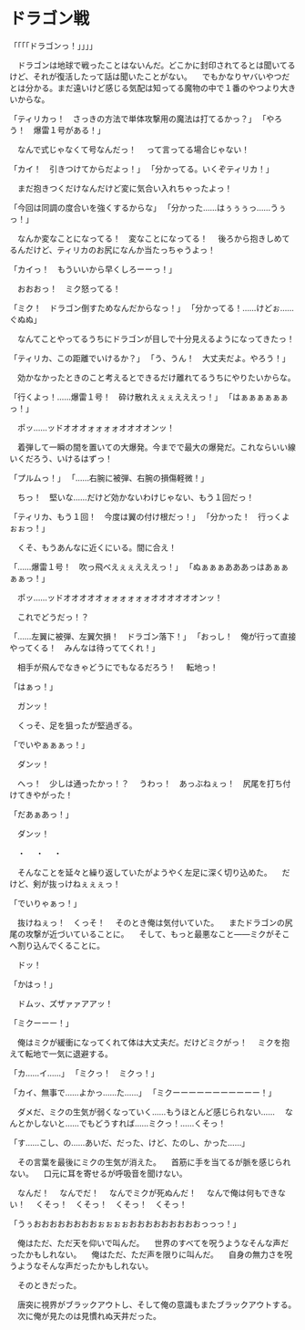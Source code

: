 ﻿# ドラゴン戦
「「「「ドラゴンっ！」」」」

　ドラゴンは地球で戦ったことはないんだ。どこかに封印されてるとは聞いてるけど、それが復活したって話は聞いたことがない。
　でもかなりヤバいやつだとは分かる。まだ遠いけど感じる気配は知ってる魔物の中で１番のやつより大きいからな。

「ティリカっ！　さっきの方法で単体攻撃用の魔法は打てるかっ？」
「やろう！　爆雷１号がある！」

　なんで式じゃなくて号なんだっ！
　って言ってる場合じゃない！

「カイ！　引きつけてからだよっ！」
「分かってる。いくぞティリカ！」

　まだ抱きつくだけなんだけど変に気合い入れちゃったよっ！

「今回は同調の度合いを強くするからな」
「分かった……はぅぅぅっ……うぅっ！」

　なんか変なことになってる！　変なことになってる！
　後ろから抱きしめてるんだけど、ティリカのお尻になんか当たっちゃうよっ！

「カイっ！　もういいから早くしろーーっ！」

　おおおっ！　ミク怒ってる！

「ミク！　ドラゴン倒すためなんだからなっ！」
「分かってる！……けどぉ……ぐぬぬ」

　なんてことやってるうちにドラゴンが目しで十分見えるようになってきたっ！

「ティリカ、この距離でいけるか？」
「う、うん！　大丈夫だよ。やろう！」

　効かなかったときのこと考えるとできるだけ離れてるうちにやりたいからな。

「行くよっ！……爆雷１号！　砕け散れえぇぇえええっ！」
「はぁぁぁぁぁぁっ！」

　ポッ……ッドオオオォォォォオオオオンッ！

　着弾して一瞬の間を置いての大爆発。今までで最大の爆発だ。これならいい線いくだろう、いけるはずっ！

「プルムっ！」
「……右腕に被弾、右腕の損傷軽微！」

　ちっ！　堅いな……だけど効かないわけじゃない、もう１回だっ！

「ティリカ、もう１回！　今度は翼の付け根だっ！」
「分かった！　行っくよぉぉっ！」

　くそ、もうあんなに近くにいる。間に合え！

「……爆雷１号！　吹っ飛べえぇぇえええっ！」
「ぬぁぁぁあああっはあぁぁぁぁっ！」

　ポッ……ッドオオオオオォォォォォォオオオオオオンッ！

　これでどうだっ！？

「……左翼に被弾、左翼欠損！　ドラゴン落下！」
「おっし！　俺が行って直接やってくる！　みんなは待っててくれ！」

　相手が飛んでなきゃどうにでもなるだろう！
　転地っ！

「はぁっ！」

　ガンッ！

　くっそ、足を狙ったが堅過ぎる。

「でいやぁぁぁっ！」

　ダンッ！

　へっ！　少しは通ったかっ！？
　うわっ！　あっぶねぇっ！　尻尾を打ち付けてきやがった！

「だあぁあっ！」

　ダンッ！

　・
　・
　・

　そんなことを延々と繰り返していたがようやく左足に深く切り込めた。
　だけど、剣が抜っけねぇぇぇっ！

「でいりゃぁっ！」

　抜けねぇっ！　くっそ！
　そのとき俺は気付いていた。
　またドラゴンの尻尾の攻撃が近づいていることに。
　そして、もっと最悪なこと――ミクがそこへ割り込んでくることに。

　ドッ！

「かはっ！」

　ドムッ、ズザァァアアッ！

「ミクーーー！」

　俺はミクが緩衝になってくれて体は大丈夫だ。だけどミクがっ！
　ミクを抱えて転地で一気に退避する。

「カ……イ……」
「ミクっ！　ミクっ！」

「カイ、無事で……よかっ……た……」
「ミクーーーーーーーーーーー！」

　ダメだ、ミクの生気が弱くなっていく……もうほとんど感じられない……
　なんとかしないと……でもどうすれば……ミクっ！……くそっ！

「す……こし、の……あいだ、だった、けど、たのし、かった……」

　その言葉を最後にミクの生気が消えた。
　首筋に手を当てるが脈を感じられない。
　口元に耳を寄せるが呼吸音を聞けない。

　なんだ！
　なんでだ！
　なんでミクが死ぬんだ！
　なんで俺は何もできない！
　くそっ！　くそっ！　くそっ！　くそっ！

「うぅおおおおおおおおぉぉぉぉおおおおおおおおおっっっ！」

　俺はただ、ただ天を仰いで叫んだ。
　世界のすべてを呪うようなそんな声だったかもしれない。
　俺はただ、ただ声を限りに叫んだ。
　自身の無力さを呪うようなそんな声だったかもしれない。

　そのときだった。

　唐突に視界がブラックアウトし、そして俺の意識もまたブラックアウトする。
　次に俺が見たのは見慣れぬ天井だった。